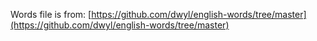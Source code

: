 Words file is from: [https://github.com/dwyl/english-words/tree/master](https://github.com/dwyl/english-words/tree/master)